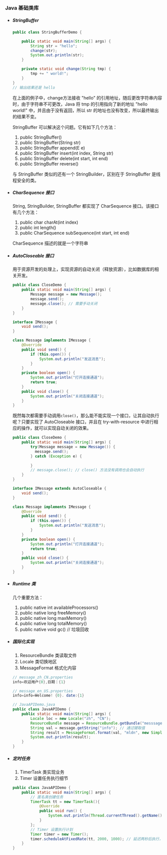 ### Java 基础类库

- ##### StringBuffer

  ```java
  public class StringBufferDemo {
  
      public static void main(String[] args) {
          String str = "hello";
          change(str);
          System.out.println(str);
      }
  
      private static void change(String tmp) {
          tmp += " world!";
      }
  }
  // 输出结果还是 hello
  ```

  在上面的例子中，change方法接收 "hello" 的引用地址，随后更改字符串内容时，由于字符串不可更改，Java 将 tmp 的引用指向了新的地址 "hello world!" 中，并且由于没有返回，所以 str 的地址也没有改变，所以最终输出的结果不变。

  StringBuffer 可以解决这个问题。它有如下几个方法：

  1. public StringBuffer()
  2. public StringBuffer(String str)
  3. public StringBuffer append(E e)
  4. public StringBuffer insert(int index, String str)
  5. public StringBuffer delete(int start, int end)
  6. public StringBuffer reverse()

  与 StringBuffer 类似的还有一个 StringBuilder，区别在于 StringBuffer 是线程安全的类。

- ##### CharSequence 接口

  String, StringBuilder, StringBuffer 都实现了 CharSequence 接口。该接口有几个方法：

  1. public char charAt(int index)
  2. public int length()
  3. public CharSequence subSequence(int start, int end)

  CharSequence 描述的就是一个字符串

- ##### AutoCloseable 接口

  用于资源开发的处理上，实现资源的自动关闭（释放资源），比如数据库的相关开发。

  ```java
  public class CloseDemo {
      public static void main(String[] args) {
          Message message = new Message();
          message.send();
          message.close(); // 需要手动关闭
      }
  }
  
  interface IMessage {
      void send();
  }
  
  class Message implements IMessage {
      @Override
      public void send() {
          if (this.open()) {
              System.out.println("发送消息");
          }
      }
      private boolean open() {
          System.out.println("打开连接通道");
          return true;
      }
      public void close() {
          System.out.println("关闭连接通道");
      }
  }
  ```

  既然每次都需要手动调用`close()`，那么能不能实现一个接口，让其自动执行呢？只要实现了 AutoCloseable 接口，并且在 try-with-resource 中进行相应的操作，就可以实现自动关闭的效果。

  ```java
  public class CloseDemo {
      public static void main(String[] args) {
          try(Message message = new Message()) {
          	message.send();
          } catch (Exception e) {
              
          }
          // message.close(); // close() 方法没有调用也会自动执行
      }
  }
  
  interface IMessage extends AutoCloseable {
      void send();
  }
  
  class Message implements IMessage {
      @Override
      public void send() {
          if (this.open()) {
              System.out.println("发送消息");
          }
      }
      private boolean open() {
          System.out.println("打开连接通道");
          return true;
      }
      public void close() {
          System.out.println("关闭连接通道");
      }
  }
  ```

- ##### Runtime 类

  几个重要方法：

  1. public native int availableProcessors()
  2. public native long freeMemory()
  3. public native long maxMemory()
  4. public native long totalMemory()
  5. public native void gc()      // 垃圾回收
  
- ##### 国际化实现

  1. ResourceBundle 类读取文件
  2. Locale 类切换地区
  3. MessageFormat 格式化内容

  ```java
  // message_zh_CN.properties
  info=欢迎用户{0},日期：{1}
  ```

  ```java
  // message_en_US.properties
  info=info=Welcome! {0}. date:{1}
  ```

  ```java
  // JavaAPIDemo.java
  public class JavaAPIDemo {
      public static void main(String[] args) {
          Locale loc = new Locale("zh", "CN");
          ResourceBundle message = ResourceBundle.getBundle("messsage", loc); // 传入资源文件名和地区
          String val = message.getString("info"); // 通过键取值
          String result = MessageFormat.format(val, "mldn", new SimpleDateFormat("yyyy-MM-dd").format(new Date()));
          System.out.println(result);
      }
  }
  ```

- ##### 定时任务

  1. TimerTask 类实现业务
  2. Timer 设置任务执行细节

  ```java
  public class JavaAPIDemo {
      public static void main(String[] args) {
          // 匿名类创建任务
          TimerTask tt = new TimerTask(){
              @Override
              public void run() {
                  System.out.println(Thread.currentThread().getName() + new SimpleDateFormat("yyyy-MM-dd HH:mm:Ss").format(new Date()));
              }
          };
          // Timer 设置执行计划
          Timer timer = new Timer();
          timer.scheduleAtFixedRate(tt, 2000, 1000); // 延迟两秒后执行，间隔一秒执行一次
      }
  }
  ```

  
